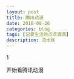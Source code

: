 ```yaml
---
layout: post
title: 腾讯动漫
date: 2018-08-26
categories: blog
tags: [记录生活的点点滴滴]
description: 流水账
---
```


1 

开始看腾讯动漫